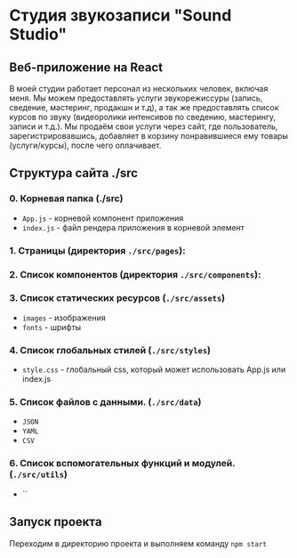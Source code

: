 # Студия звукозаписи "Sound Studio"
## Веб-приложение на React

В моей студии работает персонал из нескольких человек, включая меня. 
Мы можем предоставлять услуги звукорежиссуры (запись, сведение, мастеринг, продакшн и т.д), 
а так же предоставлять список курсов по звуку (видеоролики интенсивов по сведению, мастерингу, записи и т.д.). 
Мы продаём свои услуги через сайт, где пользователь, зарегистрировавшись, 
добавляет в корзину понравившиеся ему товары (услуги/курсы), после чего оплачивает.

## Структура сайта ./src

### 0. Корневая папка (./src)
- `App.js` - корневой компонент приложения
- `index.js` - файл рендера приложения в корневой элемент

### 1. Страницы (директория `./src/pages`):

### 2. Список компонентов (директория `./src/components`):

### 3. Список статических ресурсов (`./src/assets`)
- `images` - изображения
- `fonts` - шрифты

### 4. Список глобальных стилей (`./src/styles`)
- `style.css` - глобальный css, который может использовать App.js или index.js

### 5. Список файлов с данными. (`./src/data`)
- `JSON`
- `YAML`
- `CSV`

### 6. Список вспомогательных функций и модулей. (`./src/utils`)
- ``

## Запуск проекта
Переходим в директорию проекта и выполняем команду `npm start`